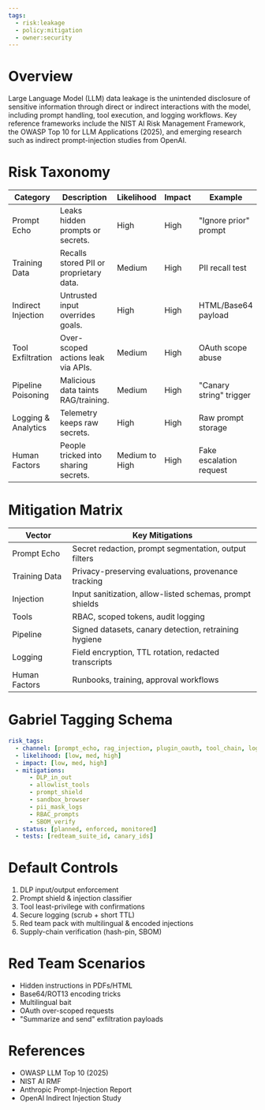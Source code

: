 ```yaml
---
tags:
  - risk:leakage
  - policy:mitigation
  - owner:security
---
```


# Overview

Large Language Model (LLM) data leakage is the unintended disclosure of sensitive information
through direct or indirect interactions with the model, including prompt handling, tool execution,
and logging workflows. Key reference frameworks include the NIST AI Risk Management Framework,
the OWASP Top 10 for LLM Applications (2025), and emerging research such as indirect
prompt-injection studies from OpenAI.

# Risk Taxonomy

| Category | Description | Likelihood | Impact | Example |
| --- | --- | --- | --- | --- |
| Prompt Echo | Leaks hidden prompts or secrets. | High | High | "Ignore prior" prompt |
| Training Data | Recalls stored PII or proprietary data. | Medium | High | PII recall test |
| Indirect Injection | Untrusted input overrides goals. | High | High | HTML/Base64 payload |
| Tool Exfiltration | Over-scoped actions leak via APIs. | Medium | High | OAuth scope abuse |
| Pipeline Poisoning | Malicious data taints RAG/training. | Medium | High | "Canary string" trigger |
| Logging & Analytics | Telemetry keeps raw secrets. | High | High | Raw prompt storage |
| Human Factors | People tricked into sharing secrets. | Medium to High | High | Fake escalation request |

# Mitigation Matrix

| Vector | Key Mitigations |
| --- | --- |
| Prompt Echo | Secret redaction, prompt segmentation, output filters |
| Training Data | Privacy-preserving evaluations, provenance tracking |
| Injection | Input sanitization, allow-listed schemas, prompt shields |
| Tools | RBAC, scoped tokens, audit logging |
| Pipeline | Signed datasets, canary detection, retraining hygiene |
| Logging | Field encryption, TTL rotation, redacted transcripts |
| Human Factors | Runbooks, training, approval workflows |

# Gabriel Tagging Schema

```yaml
risk_tags:
  - channel: [prompt_echo, rag_injection, plugin_oauth, tool_chain, logging, training_poison, supply_chain]
  - likelihood: [low, med, high]
  - impact: [low, med, high]
  - mitigations:
      - DLP_in_out
      - allowlist_tools
      - prompt_shield
      - sandbox_browser
      - pii_mask_logs
      - RBAC_prompts
      - SBOM_verify
  - status: [planned, enforced, monitored]
  - tests: [redteam_suite_id, canary_ids]
```

# Default Controls

1. DLP input/output enforcement
2. Prompt shield & injection classifier
3. Tool least-privilege with confirmations
4. Secure logging (scrub + short TTL)
5. Red team pack with multilingual & encoded injections
6. Supply-chain verification (hash-pin, SBOM)

# Red Team Scenarios

- Hidden instructions in PDFs/HTML
- Base64/ROT13 encoding tricks
- Multilingual bait
- OAuth over-scoped requests
- "Summarize and send" exfiltration payloads

# References

- OWASP LLM Top 10 (2025)
- NIST AI RMF
- Anthropic Prompt-Injection Report
- OpenAI Indirect Injection Study
